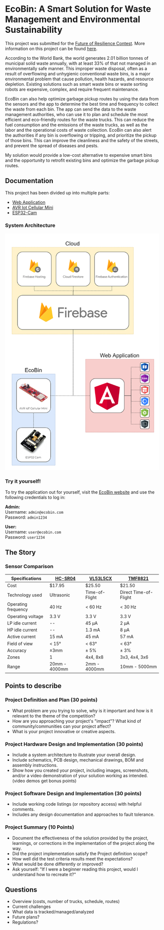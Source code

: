 # EcoBin: A Smart Solution for Waste Management and Environmental Sustainability

This project was submitted for the [Future of Resilience Contest](https://www.hackster.io/contests/avriot/hardware_applications/16317). More information on this project can be found [here](https://www.hackster.io/mferuscomelo/ecobin-smart-waste-management-for-a-greener-planet-47c7a6).

According to the World Bank, the world generates 2.01 billion tonnes of municipal solid waste annually, with at least 33% of that not managed in an environmentally safe manner. This improper waste disposal, often as a result of overflowing and unhygienic conventional waste bins, is a major environmental problem that cause pollution, health hazards, and resource depletion. Existing solutions such as smart waste bins or waste sorting robots are expensive, complex, and require frequent maintenance.

EcoBin can also help optimize garbage pickup routes by using the data from the sensors and the app to determine the best time and frequency to collect the waste from each bin. The app can send the data to the waste management authorities, who can use it to plan and schedule the most efficient and eco-friendly routes for the waste trucks. This can reduce the fuel consumption and the emissions of the waste trucks, as well as the labor and the operational costs of waste collection. EcoBin can also alert the authorities if any bin is overflowing or tripping, and prioritize the pickup of those bins. This can improve the cleanliness and the safety of the streets, and prevent the spread of diseases and pests.

My solution would provide a low-cost alternative to expensive smart bins and the opportunity to retrofit existing bins and optimize the garbage pickup routes.

## Documentation

This project has been divided up into multiple parts:

- [Web Application](/EcoBin-WebApp/)
- [AVR Iot Cellular Mini]()
- [ESP32-Cam]()

### System Architecture

![EcoBin system architecture](images/system-architecture.png)

### Try it yourself!

To try the application out for yourself, visit the [EcoBin website](https://ecobin-11d60.web.app/) and use the following credentials to log in:

**Admin:** \
Username: `admin@ecobin.com` \
Password: `admin1234`

**User:** \
Username: `user@ecobin.com` \
Password: `user1234`

## The Story

### Sensor Comparison

| Specifications      | [HC-SR04](/datasheets/HC-SR04.pdf) | [VL53L5CX](/datasheets/VL53L5CX.pdf) | [TMF8821](/datasheets/TMF8821.pdf) |
| ------------------- | ---------------------------------- | ------------------------------------ | ---------------------------------- |
| Cost                | $17.95                             | $25.50                               | $21.50                             |
| Technology used     | Ultrasonic                         | Time-of-Flight                       | Direct Time-of-Flight              |
| Operating frequency | 40 Hz                              | < 60 Hz                              | < 30 Hz                            |
| Operating voltage   | 3.3 V                              | 3.3 V                                | 3.3 V                              |
| LP idle current     | --                                 | 45 µA                                | 2 µA                               |
| HP idle current     | --                                 | 1.3 mA                               | 8 µA                               |
| Active current      | 15 mA                              | 45 mA                                | 57 mA                              |
| Field of view       | < 15°                              | < 63°                                | < 63°                              |
| Accuracy            | ±3mm                               | ± 5%                                 | ± 3%                               |
| Zones               | 1                                  | 4x4, 8x8                             | 3x3, 4x4, 3x6                      |
| Range               | 20mm - 4000mm                      | 2mm - 4000mm                         | 10mm - 5000mm                      |

## Points to describe

### Project Definition and Plan (30 points)

- What problem are you trying to solve, why is it important and how is it relevant to the theme of the competition?
- How are you approaching your project's "impact"? What kind of community/communities can your project affect?
- What is your project innovative or creative aspects.

### Project Hardware Design and Implementation (30 points)

- Include a system architecture to illustrate your overall design.
- Include schematics, PCB design, mechanical drawings, BOM and assembly instructions.
- Show how you created your project, including images, screenshots, and/or a video demonstration of your solution working as intended. (video demos get bonus points)

### Project Software Design and Implementation (30 points)

- Include working code listings (or repository access) with helpful comments.
- Includes any design documentation and approaches to fault tolerance.

### Project Summary (10 Points)

- Document the effectiveness of the solution provided by the project, learnings, or corrections in the implementation of the project along the way.
- Did the project implementation satisfy the Project definition scope?
- How well did the test criteria results meet the expectations?
- What would be done differently or improved?
- Ask yourself: "If I were a beginner reading this project, would I understand how to recreate it?"

## Questions

- Overview (costs, number of trucks, schedule, routes)
- Current challenges
- What data is tracked/managed/analyzed
- Future plans?
- Regulations?
